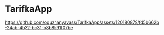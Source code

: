 # TarifkaApp

https://github.com/oguzhanyavass/TarifkaApp/assets/120180879/fd5b662b-24ab-4b32-bc31-b8b8b91f07be

